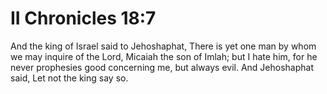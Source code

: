 # II Chronicles 18:7

And the king of Israel said to Jehoshaphat, There is yet one man by whom we may inquire of the Lord, Micaiah the son of Imlah; but I hate him, for he never prophesies good concerning me, but always evil. And Jehoshaphat said, Let not the king say so.
